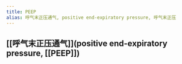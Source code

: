 ```yaml
---
title: PEEP
alias: 呼气末正压通气, positive end-expiratory pressure, 呼气末正压
---
```


## [[呼气末正压通气]](positive end-expiratory pressure, [[PEEP]])
